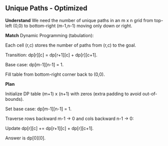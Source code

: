 ## Unique Paths - Optimized
**Understand**
We need the number of unique paths in an m x n grid from top-left (0,0) to bottom-right (m-1,n-1) moving only down or right.

**Match**
Dynamic Programming (tabulation):

Each cell (r,c) stores the number of paths from (r,c) to the goal.

Transition: dp[r][c] = dp[r+1][c] + dp[r][c+1].

Base case: dp[m-1][n-1] = 1.

Fill table from bottom-right corner back to (0,0).

**Plan**

Initialize DP table (m+1) x (n+1) with zeros (extra padding to avoid out-of-bounds).

Set base case: dp[m-1][n-1] = 1.

Traverse rows backward m-1 → 0 and cols backward n-1 → 0:

Update dp[r][c] += dp[r+1][c] + dp[r][c+1].

Answer is dp[0][0].